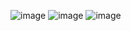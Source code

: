 ![image](https://github.com/ChantiArrakuma/QmlTestTask/assets/115493105/b6209cfc-8f63-4426-9e04-d8633927a46b)
![image](https://github.com/ChantiArrakuma/QmlTestTask/assets/115493105/cb89c818-b524-46e5-947c-5bb839ff738e)
![image](https://github.com/ChantiArrakuma/QmlTestTask/assets/115493105/eb1742a9-5ec0-4fe2-ad9b-e35bfcf62dba)


